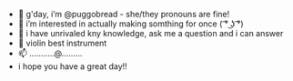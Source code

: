 - 👋 g'day, i’m @puggobread - she/they pronouns are fine!
- 👀 i’m interested in actually making somthing for once ( ͡° ͜ʖ ͡°) 
- 🌱 i have unrivaled kny knowledge, ask me a question and i can answer
- 💞️ violin best instrument
- 📫 ...........@.........
- i hope you have a great day!!
<!---
puggobread/puggobread is a ✨ special ✨ repository because its `README.md` (this file) appears on your GitHub profile.
You can click the Preview link to take a look at your changes.
--->

